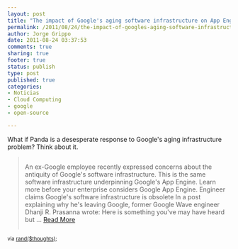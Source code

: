 ```yaml
--- 
layout: post
title: "The impact of Google's aging software infrastructure on App Engine (via rand($thoughts);)"
permalink: /2011/08/24/the-impact-of-googles-aging-software-infrastructure-on-app-engine-via-randthoughts/index.html
author: Jorge Grippo
date: 2011-08-24 03:37:53
comments: true
sharing: true
footer: true
status: publish
type: post
published: true
categories: 
- Noticias
- Cloud Computing
- google
- open-source

---
```

<!-- 226 -->
What if Panda is a desesperate response to Google's aging infrastructure problem? Think about it.<blockquote cite='https://saviorodrigues.wordpress.com/?p=1738' style='overflow:hidden;'><p><a href='https://saviorodrigues.wordpress.com/?p=1738' title='rand($thoughts);'></a> An ex-Google employee recently expressed concerns about the antiquity of Google&#039;s software infrastructure. This is the same software infrastructure underpinning Google&#039;s App Engine. Learn more before your enterprise considers Google App Engine. Engineer claims Google&#039;s software infrastructure is obsolete In a post explaining why he&#039;s leaving Google, former Google Wave engineer Dhanji R. Prasanna wrote: Here is something you&#039;ve may have heard but  &#8230; <a href='https://saviorodrigues.wordpress.com/?p=1738' title='rand($thoughts);'>Read More</a></p></blockquote><p><small>via <a href='https://saviorodrigues.wordpress.com/?p=1738' title='rand($thoughts);'>rand($thoughts);</a></small></p>


